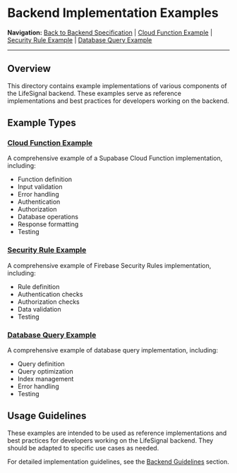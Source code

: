 # Backend Implementation Examples

**Navigation:** [Back to Backend Specification](../README.md) | [Cloud Function Example](CloudFunctionExample.md) | [Security Rule Example](SecurityRuleExample.md) | [Database Query Example](DatabaseQueryExample.md)

---

## Overview

This directory contains example implementations of various components of the LifeSignal backend. These examples serve as reference implementations and best practices for developers working on the backend.

## Example Types

### [Cloud Function Example](CloudFunctionExample.md)

A comprehensive example of a Supabase Cloud Function implementation, including:

- Function definition
- Input validation
- Error handling
- Authentication
- Authorization
- Database operations
- Response formatting
- Testing

### [Security Rule Example](SecurityRuleExample.md)

A comprehensive example of Firebase Security Rules implementation, including:

- Rule definition
- Authentication checks
- Authorization checks
- Data validation
- Testing

### [Database Query Example](DatabaseQueryExample.md)

A comprehensive example of database query implementation, including:

- Query definition
- Query optimization
- Index management
- Error handling
- Testing

## Usage Guidelines

These examples are intended to be used as reference implementations and best practices for developers working on the LifeSignal backend. They should be adapted to specific use cases as needed.

For detailed implementation guidelines, see the [Backend Guidelines](../../Guidelines/README.md) section.
